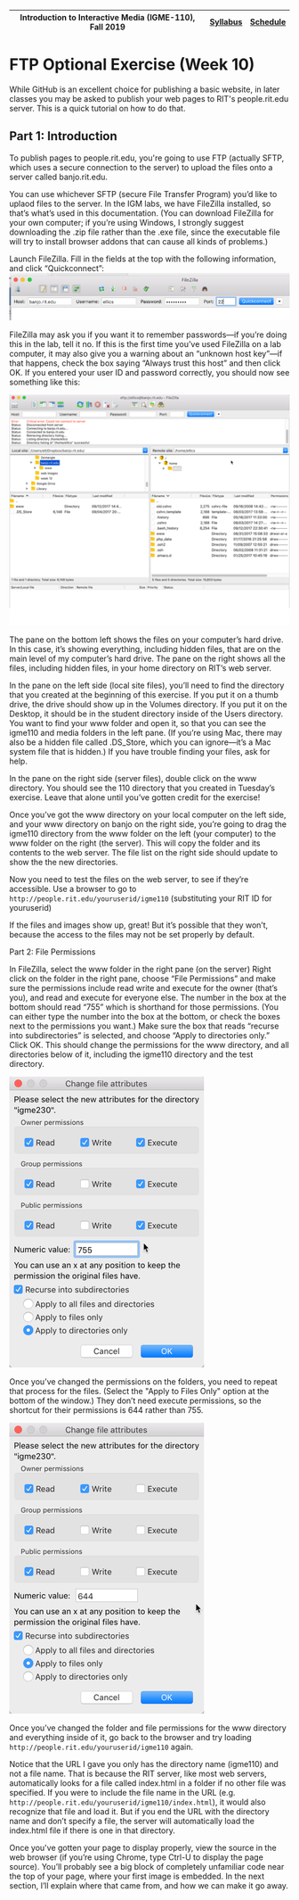 |<a name="start"></a>Introduction to Interactive Media (IGME-110), Fall 2019 | [Syllabus](https://lawleyfall2019.github.io/110-fall2019/) | [Schedule](https://lawleyfall2019.github.io/110-fall2019/schedule.html#week10) |
|----|----|----|


# FTP Optional Exercise (Week 10) 

While GitHub is an excellent choice for publishing a basic website, in later classes you may be asked to publish your web pages to RIT's people.rit.edu server. This is a quick tutorial on how to do that. 


## Part 1: Introduction

To publish pages to people.rit.edu, you're going to use FTP (actually SFTP, which uses a secure connection to the server) to upload the files onto a server called banjo.rit.edu.

You can use whichever SFTP (secure File Transfer Program) you’d like to uplaod files to the server. In the IGM labs, we have FileZilla installed, so that’s what’s used in this documentation. (You can download FileZilla for your own computer; if you’re using Windows, I strongly suggest downloading the .zip file rather than the .exe file, since the executable file will try to install browser addons that can cause all kinds of problems.)

Launch FileZilla. Fill in the fields at the top with the following information, and click “Quickconnect”:
![Filezilla Connect Screen](filezilla-connect.png) 

FileZilla may ask you if you want it to remember passwords—if you’re doing this in the lab, tell it no. If this is the first time you’ve used FileZilla on a lab computer, it may also give you a warning about an “unknown host key”—if that happens, check the box saying “Always trust this host” and then click OK. If you entered your user ID and password correctly, you should now see something like this:

![Filezilla File List](filezilla-files.png) 

The pane on the bottom left shows the files on your computer’s hard drive. In this case, it’s showing everything, including hidden files, that are on the main level of my computer’s hard drive. The pane on the right shows all the files, including hidden files, in your home directory on RIT’s web server.

In the pane on the left side (local site files), you’ll need to find the directory that you created at the beginning of this exercise. If you put it on a thumb drive, the drive should show up in the Volumes directory. If you put it on the Desktop, it should be in the student directory inside of the Users directory. You want to find your www folder and open it, so that you can see the igme110 and media folders in the left pane. (If you’re using Mac, there may also be a hidden file called .DS_Store, which you can ignore—it’s a Mac system file that is hidden.) If you have trouble finding your files, ask for help.

In the pane on the right side (server files), double click on the www directory. You should see the 110 directory that you created in Tuesday’s exercise. Leave that alone until you’ve gotten credit for the exercise!

Once you’ve got the www directory on your local computer on the left side, and your www directory on banjo on the right side, you’re going to drag the igme110 directory from the www folder on the left (your computer) to the www folder on the right (the server). This will copy the folder and its contents to the web server. The file list on the right side should update to show the the new directories.

Now you need to test the files on the web server, to see if they’re accessible. Use a browser to go to `http://people.rit.edu/youruserid/igme110` (substituting your RIT ID for youruserid)

If the files and images show up, great! But it’s possible that they won’t, because the access to the files may not be set properly by default.

Part 2: File Permissions

In FileZilla, select the www folder in the right pane (on the server) Right click on the folder in the right pane, choose “File Permissions” and make sure the permissions include read write and execute for the owner (that’s you), and read and execute for everyone else. The number in the box at the bottom should read “755” which is shorthand for those permissions. (You can either type the number into the box at the bottom, or check the boxes next to the permissions you want.) Make sure the box that reads “recurse into subdirectories” is selected, and choose “Apply to directories only.” Click OK. This should change the permissions for the www directory, and all directories below of it, including the igme110 directory and the test directory.

![Filezilla Folder Permissions](folderpermissions.png) 

Once you’ve changed the permissions on the folders, you need to repeat that process for the files. (Select the "Apply to Files Only" option at the bottom of the window.) They don’t need execute permissions, so the shortcut for their permissions is 644 rather than 755.

![Filezilla File Permissions](filepermissions.png) 

Once you’ve changed the folder and file permissions for the www directory and everything inside of it, go back to the browser and try loading `http://people.rit.edu/youruserid/igme110` again.

Notice that the URL I gave you only has the directory name (igme110) and not a file name. That is because the RIT server, like most web servers, automatically looks for a file called index.html in a folder if no other file was specified. If you were to include the file name in the URL (e.g. `http://people.rit.edu/youruserid/igme110/index.html`), it would also recognize that file and load it. But if you end the URL with the directory name and don’t specify a file, the server will automatically load the index.html file if there is one in that directory.

Once you've gotten your page to display properly, view the source in the web browser (if you’re using Chrome, type Ctrl-U to display the page source). You’ll probably see a big block of completely unfamiliar code near the top of your page, where your first image is embedded. In the next section, I’ll explain where that came from, and how we can make it go away.

